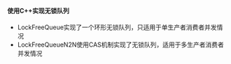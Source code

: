 #### 使用C++实现无锁队列
- LockFreeQueue实现了一个环形无锁队列，只适用于单生产者消费者并发情况
- LockFreeQueueN2N使用CAS机制实现了无锁队列，适用于多生产者消费者并发情况